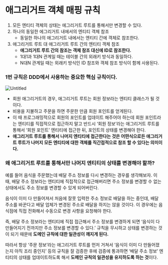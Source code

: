 # 애그리거트 객체 매핑 규칙

1. 모든 엔티티 객체의 상태는 에그리거트 루트를 통해서만 변경할 수 있다.
2. 하나의 동일한 에그리거트 내에서의 엔티티 객체 참조
    - 동일한 하나의 애그리거트 내에서는 엔티티 간에 객체로 참조한다.
3. 애그리거트 루트 대 애그리거트 루트 간의 엔티티 객체 참조
    - **애그리거트 루트 간의 참조는 객체 참조 대신에 ID로 참조한다.**
    - 1대1과 1대N 관계일 때는 테이블 간의 외래키 방식과 동일하다.
    - N대N 관계일 때는 외래키 방식인 ID 참조와 객체 참조 방식이 함께 사용된다.

### 1번 규칙은 DDD에서 사용하는 중요한 핵심 규칙이다.

![Untitled](https://s3.us-west-2.amazonaws.com/secure.notion-static.com/59faad01-cc50-4d60-b14f-b392b504d79a/Untitled.png?X-Amz-Algorithm=AWS4-HMAC-SHA256&X-Amz-Content-Sha256=UNSIGNED-PAYLOAD&X-Amz-Credential=AKIAT73L2G45EIPT3X45%2F20221028%2Fus-west-2%2Fs3%2Faws4_request&X-Amz-Date=20221028T060644Z&X-Amz-Expires=86400&X-Amz-Signature=4f69307d39a23743d0ed8087eaa7e782e1be4b6ca7ed2a42ce1f2d563fd7dc91&X-Amz-SignedHeaders=host&response-content-disposition=filename%3D%22Untitled.png%22&x-id=GetObject)

- 회원 애그리거트의 경우, 애그리거트 루트는 회원 정보라는 엔티티 클래스가 될 것이다.
- 비용을 지불하고 주문을 하면 주문한 만큼 회원 포인트를 얻게된다.
- 이 때 프로그래밍적으로 회원의 포인트를 업데이트 해주어야 하는데 회원 포인트라는 엔티티를 직접적으로 접근하지 말고 반드시 ‘회원 정보’라는 애그리거트 루트를 통해서 ‘회원 포인트’ 엔티티에 접근한 뒤, 포인트의 상태를 변경해야 한다.
- **애그리거트 루트를 통해서 나머지 엔티티에 접근한다는 것은 어떤식으로든 애그리거트 루트가 나머지 모든 엔티티에 대한 객체를 직간접적으로 참조 할 수 있다는 의미이다.**

### 왜 애그리거트 루트를 통해서만 나머지 엔티티의 상태를 변경해야 할까?

예를 들어 음식을 주문했는데 배달 주소 정보를 다시 변경하는 경우를 생각해보자. 이 때, 배달 주소 정보라는 엔티티에 직접적으로 접근해버리면 주소 정보를 변경할 수 없는 상태에서도 주소 정보를 변경할 수 있게 되어버린다.

음식이 이미 다 만들어져서 처음에 잘못 입력한 주소 정보로 배달을 하는 중인데, 배달 주소를 바꾼다고 배달 업체가 변경된 주소로 배달을 하지는 않을 것이다. 이 경우에는 음식점에 직접 전화해서 수동으로 변경 사항을 요청해야 한다.

즉, 배달 주소 정보라는 엔티티에 직접 접근해서 주소 정보를 변경하게 되면 ‘음식이 다 만들어지기 전까지만 주소 정보를 변경할 수 있다.’ 규칙을 무시하고 상태를 변경하는 것이 되기 때문에 **도메인 규칙에 대한 일관성이 깨지게 된다.**

따라서 항상 ‘주문 정보’라는 애그리거트 루트를 먼저 거쳐서 ‘음식이 이미 다 만들어졌는지 아직 조리 중인지’ 등의 규칙을 잘 검증한 후에 검증에 통과하면 ‘배달 주소 정보’ 엔티티의 상태를 업데이트하도록 해서 **도메인 규칙의 일관성을 유지하도록 하는 것**이다.